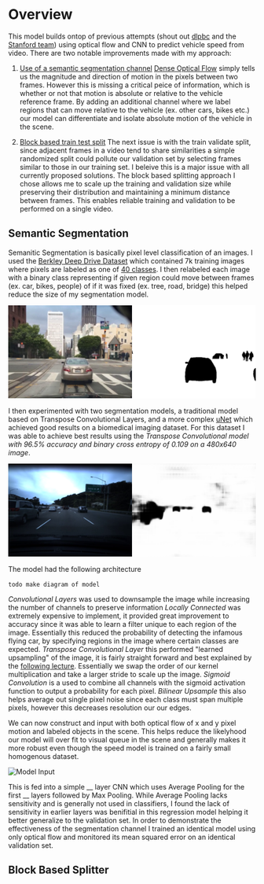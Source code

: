 # Overview

This model builds ontop of previous attempts (shout out [dlpbc](https://github.com/dlpbc/comma.ai-speed-challenge) and the
[Stanford team](http://cs229.stanford.edu/proj2017/final-reports/5244226.pdf)) using optical flow and CNN to predict vehicle speed from video.
There are two notable improvements made with my approach:
 1. [Use of a semantic segmentation channel]()
[Dense Optical Flow](https://docs.opencv.org/3.4/d7/d8b/tutorial_py_lucas_kanade.html) simply tells us the magnitude and direction of motion
in the pixels between two frames.  However this is missing a critical peice of information, which is whether or not that motion is absolute or
relative to the vehicle reference frame.  By adding an additional channel where we label regions that can move relative to the vehicle (ex. other cars, bikes etc.) our model can differentiate and isolate absolute motion of the vehicle in the scene.

 2. [Block based train test split]()
 The next issue is with the train validate split, since adjacent frames in a video tend to share similarities a simple randomized split could
 pollute our validation set by selecting frames similar to those in our training set.  I beleive this is a major issue with all currently
 proposed solutions. The block based splitting approach I chose allows me to scale up the training and validation size while preserving their
 distribution and maintaining a minimum distance between frames. This enables reliable training and validation to be performed on a single video.

## Semantic Segmentation
Semanitic Segmentation is basically pixel level classification of an images. I used the [Berkley Deep Drive Dataset](https://bdd-data.berkeley.edu/) which contained 7k training images where pixels are labeled as one of
[40 classes](https://github.com/NikhilPeri/speedchallenge/blob/master/pipelines/segmentation_preprocess.py#L11-L51). I then relabeled each
image with a binary class representing if given region could move between frames (ex. car, bikes, people) of if it was fixed (ex. tree, road,
bridge) this helped reduce the size of my segmentation model.

![BDD 100k Training Sample](figures/bdd100k_training_sample.png)

I then experimented with two segmentation models, a traditional model based on Transpose Convolutional Layers, and a more complex
[uNet](https://github.com/zhixuhao/unet) which achieved good results on a biomedical imaging dataset. For this dataset I was able to achieve
best results using the *Transpose Convolutional model with 96.5% accuracy and binary cross entropy of 0.109 on a 480x640 image*.

![Comma.ai Training Sample](figures/comma_ai_training_segment.png)

The model had the following architecture
```
todo make diagram of model
```
*Convolutional Layers* was used to downsample the image while increasing the number of channels to preserve information
*Locally Connected* was extremely expensive to implement, it provided great improvement to accuracy since it was able
to learn a filter unique to each region of the image.  Essentially this reduced the probability of detecting the infamous flying car, by
specifying regions in the image where certain classes are expected.
*Transpose Convolutional Layer* this performed "learned upsampling" of the image, it is fairly straight forward and best explained by the
[following lecture](https://youtu.be/nDPWywWRIRo?t=1346).  Essentially we swap the order of our kernel multiplication and take a larger stride
to scale up the image.
*Sigmoid Convolution* is a used to combine all channels with the sigmoid activation function to output a probability for each pixel.
*Bilinear Upsample* this also helps average out single pixel noise since each class must span multiple pixels, however this decreases resolution
our our edges.

We can now construct and input with both optical flow of x and y pixel motion and labeled objects in the scene. This helps reduce the
likelyhood our model will over fit to visual queue in the scene and generally makes it more robust even though the speed model is trained on
a fairly small homogenous dataset.

![Model Input]('figures/hybrid_model_input.png')

This is fed into a simple __ layer CNN which uses Average Pooling for the first __ layers followed by Max Pooling.  While Average Pooling lacks
sensitivity and is generally not used in classifiers, I found the lack of sensitivity in earlier layers was benifitial in this regression model
helping it better generalize to the validation set. In order to demonstrate the effectiveness of the segmentation channel I trained an identical
model using only optical flow and monitored its mean squared error on an identical validation set.

## Block Based Splitter

